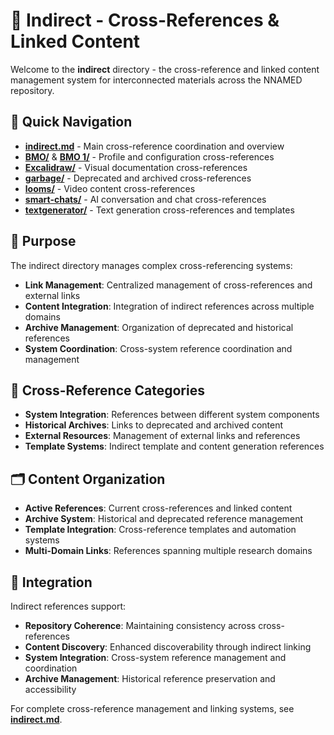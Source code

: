 # 🔗 Indirect - Cross-References & Linked Content

Welcome to the **indirect** directory - the cross-reference and linked content management system for interconnected materials across the NNAMED repository.

## 📁 Quick Navigation

- **[indirect.md](indirect.md)** - Main cross-reference coordination and overview
- **[BMO/](BMO/)** & **[BMO 1/](BMO%201/)** - Profile and configuration cross-references
- **[Excalidraw/](Excalidraw/)** - Visual documentation cross-references
- **[garbage/](garbage/)** - Deprecated and archived cross-references
- **[looms/](looms/)** - Video content cross-references
- **[smart-chats/](smart-chats/)** - AI conversation and chat cross-references
- **[textgenerator/](textgenerator/)** - Text generation cross-references and templates

## 🎯 Purpose

The indirect directory manages complex cross-referencing systems:

- **Link Management**: Centralized management of cross-references and external links
- **Content Integration**: Integration of indirect references across multiple domains
- **Archive Management**: Organization of deprecated and historical references
- **System Coordination**: Cross-system reference coordination and management

## 🔄 Cross-Reference Categories

- **System Integration**: References between different system components
- **Historical Archives**: Links to deprecated and archived content
- **External Resources**: Management of external links and references
- **Template Systems**: Indirect template and content generation references

## 🗂️ Content Organization

- **Active References**: Current cross-references and linked content
- **Archive System**: Historical and deprecated reference management
- **Template Integration**: Cross-reference templates and automation systems
- **Multi-Domain Links**: References spanning multiple research domains

## 🔗 Integration

Indirect references support:
- **Repository Coherence**: Maintaining consistency across cross-references
- **Content Discovery**: Enhanced discoverability through indirect linking
- **System Integration**: Cross-system reference management and coordination
- **Archive Management**: Historical reference preservation and accessibility

For complete cross-reference management and linking systems, see **[indirect.md](indirect.md)**.